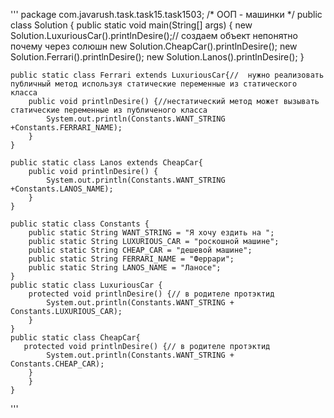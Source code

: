 ''' 
package com.javarush.task.task15.task1503;
/* 
ООП - машинки
*/
public class Solution {
    public static void main(String[] args) {
        new Solution.LuxuriousCar().printlnDesire();// создаем объект непонятно почему через солюшн
        new Solution.CheapCar().printlnDesire();
        new Solution.Ferrari().printlnDesire();
        new Solution.Lanos().printlnDesire();
    }

    public static class Ferrari extends LuxuriousCar{//  нужно реализовать публичный метод используя статические переменные из статического класса
        public void printlnDesire() {//нестатический метод может вызывать статические переменные из публиченого класса
            System.out.println(Constants.WANT_STRING +Constants.FERRARI_NAME);
        }
    }

    public static class Lanos extends CheapCar{
        public void printlnDesire() {
            System.out.println(Constants.WANT_STRING +Constants.LANOS_NAME);
        }
    }

    public static class Constants {
        public static String WANT_STRING = "Я хочу ездить на ";
        public static String LUXURIOUS_CAR = "роскошной машине";
        public static String CHEAP_CAR = "дешевой машине";
        public static String FERRARI_NAME = "Феррари";
        public static String LANOS_NAME = "Ланосе";
    }
    public static class LuxuriousCar {
        protected void printlnDesire() {// в родителе протэктид
            System.out.println(Constants.WANT_STRING + Constants.LUXURIOUS_CAR);
        }
    }
    public static class CheapCar{
       protected void printlnDesire() {// в родителе протэктид
            System.out.println(Constants.WANT_STRING + Constants.CHEAP_CAR);
        }
        }
    }
    

'''
